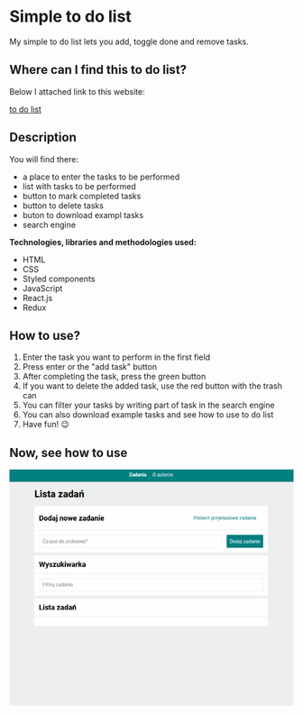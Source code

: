 # Simple to do list

My simple to do list lets you add, toggle done and remove tasks.

## Where can I find this to do list?

Below I attached link to this website:

[to do list](https://anetaszynal.github.io/to_do_list_react/)

## Description

You will find there:

- a place to enter the tasks to be performed
- list with tasks to be performed
- button to mark completed tasks
- button to delete tasks
- buton to download exampl tasks
- search engine

**Technologies, libraries and methodologies used:**

- HTML
- CSS
- Styled components
- JavaScript
- React.js
- Redux

## How to use?

1. Enter the task you want to perform in the first field
2. Press enter or the "add task" button
3. After completing the task, press the green button
4. If you want to delete the added task, use the red button with the trash can
5. You can filter your tasks by writing part of task in the search engine
6. You can also download example tasks and see how to use to do list
7. Have fun! 😉

## Now, see how to use

![To do List app Demo](instruction.gif)
